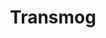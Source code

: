---
layout: prefab
title: Transmog
data_file: Transmog
parent: Prefabs
nav_exclude: true
search_exclude: false
---